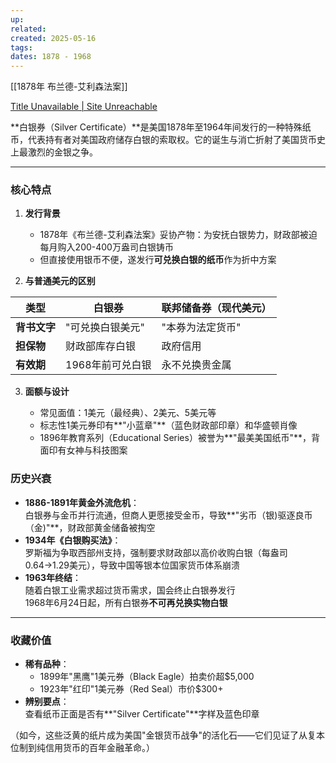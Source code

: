```yaml
---
up: 
related: 
created: 2025-05-16
tags: 
dates: 1878 - 1968
---
```

[[1878年 布兰德-艾利森法案]]


[Title Unavailable \| Site Unreachable](https://en.wikipedia.org/wiki/Silver_certificate_(United_States)#cite_note-5)



**白银券（Silver Certificate）**是美国1878年至1964年间发行的一种特殊纸币，代表持有者对美国政府储存白银的索取权。它的诞生与消亡折射了美国货币史上最激烈的金银之争。

---

### **核心特点**

1. **发行背景**
    
    - 1878年《布兰德-艾利森法案》妥协产物：为安抚白银势力，财政部被迫每月购入200-400万盎司白银铸币
    - 但直接使用银币不便，遂发行**可兑换白银的纸币**作为折中方案
        
2. **与普通美元的区别**
    
|类型|白银券|联邦储备券（现代美元）|
|---|---|---|
|**背书文字**|"可兑换白银美元"|"本券为法定货币"|
|**担保物**|财政部库存白银|政府信用|
|**有效期**|1968年前可兑白银|永不兑换贵金属|
    
3. **面额与设计**
    
    - 常见面值：1美元（最经典）、2美元、5美元等
    - 标志性1美元券印有**"小蓝章"**（蓝色财政部印章）和华盛顿肖像
    - 1896年教育系列（Educational Series）被誉为**"最美美国纸币"**，背面印有女神与科技图案



### **历史兴衰**

- **1886-1891年黄金外流危机**：  
    白银券与金币并行流通，但商人更愿接受金币，导致**"劣币（银)驱逐良币（金)"**，财政部黄金储备被掏空
- **1934年《白银购买法》**：  
    罗斯福为争取西部州支持，强制要求财政部以高价收购白银（每盎司0.64→1.29美元），导致中国等银本位国家货币体系崩溃
- **1963年终结**：  
    随着白银工业需求超过货币需求，国会终止白银券发行  
    1968年6月24日起，所有白银券**不可再兑换实物白银**
    

---

### **收藏价值**

- **稀有品种**：
    - 1899年"黑鹰"1美元券（Black Eagle）拍卖价超$5,000
    - 1923年"红印"1美元券（Red Seal）市价$300+
- **辨别要点**：  
    查看纸币正面是否有**"Silver Certificate"**字样及蓝色印章
    

（如今，这些泛黄的纸片成为美国"金银货币战争"的活化石——它们见证了从复本位制到纯信用货币的百年金融革命。）